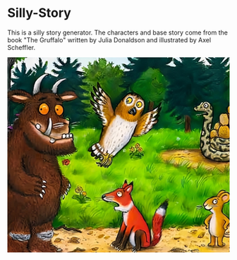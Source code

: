 # Silly-Story
This is a silly story generator.
The characters and base story come from the book
"The Gruffalo" written by Julia Donaldson
and illustrated by Axel Scheffler. 

![The Gruffalo and Co.](Gruffalo.jpeg)
